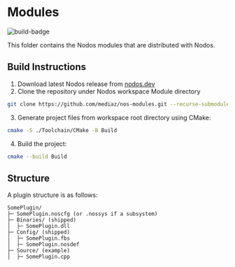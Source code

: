 # Modules

![build-badge](https://github.com/nodos-dev/modules/actions/workflows/build.yml/badge.svg)

This folder contains the Nodos modules that are distributed with Nodos.

## Build Instructions
1. Download latest Nodos release from [nodos.dev](https://nodos.dev)
2. Clone the repository under Nodos workspace Module directory
```bash
git clone https://github.com/mediaz/nos-modules.git --recurse-submodules Module/nos-modules
```
3. Generate project files from workspace root directory using CMake:
```bash
cmake -S ./Toolchain/CMake -B Build
```
4. Build the project:
```bash
cmake --build Build
```

## Structure
A plugin structure is as follows:

```
SomePlugin/
├─ SomePlugin.noscfg (or .nossys if a subsystem)
├─ Binaries/ (shipped)
│  ├─ SomePlugin.dll
├─ Config/ (shipped)
│  ├─ SomePlugin.fbs
│  ├─ SomePlugin.nosdef
├─ Source/ (example)
│  ├─ SomePlugin.cpp
```
